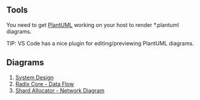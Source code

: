 ## Tools

You need to get [PlantUML](http://plantuml.com/) working on your host to render *.plantuml diagrams.

TIP: VS Code has a nice plugin for editing/previewing PlantUML diagrams.

## Diagrams

1. [System Design](./explorer.svg)
2. [Radix Core - Data Flow](./hackednode.svg)
3. [Shard Allocator - Network Diagram](./shardallocator.svg)
